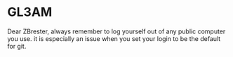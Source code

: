# GL3AM

Dear ZBrester, always remember to log yourself out of any public computer you use.
it is especially an issue when you set your login to be the default for git.
